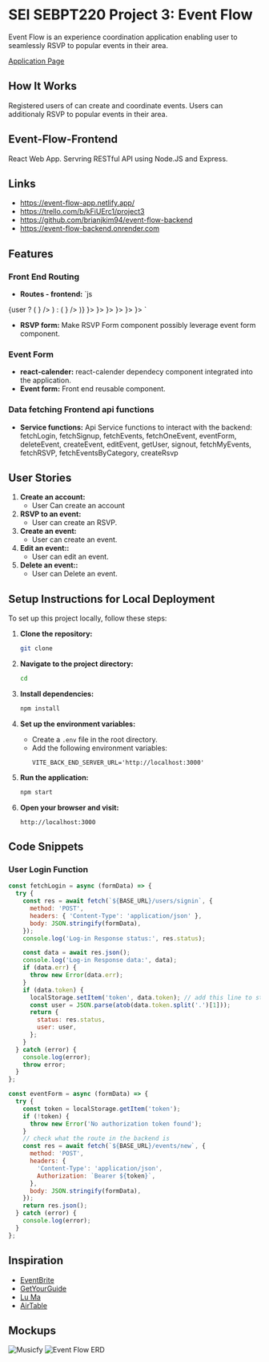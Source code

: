 # SEI SEBPT220 Project 3: Event Flow

Event Flow is an experience coordination application enabling user to seamlessly RSVP to popular events in their area.

[Application Page](/assets/Updated_MockUp.png)

## How It Works

Registered users of can create and coordinate events. Users can additionaly RSVP to popular events in their area.

## Event-Flow-Frontend

React Web App. Servring RESTful API using Node.JS and Express.

## Links

- https://event-flow-app.netlify.app/
- https://trello.com/b/kFiUErc1/project3
- https://github.com/brianjkim94/event-flow-backend
- https://event-flow-backend.onrender.com

## Features

### Front End Routing

- **Routes - frontend:** `js 
<Navbar theme={theme} setTheme={setTheme} user={user} />
     <Routes>
       {user ? (
         <Route path="/" element={<Dashboard user={user} />} />
       ) : (
         <Route path="/" element={<Home />} />
       )}
       <Route path='/about' element={<About />}></Route>
       <Route path='/signup' element={<SignUp setUser={setUser} />}></Route>
       <Route path='/login' element={<Login />}></Route>
       <Route path='/porfile' element={<body />}></Route>
       <Route path='/rsvp' element={<body />}></Route>
       <Route path='/event' element={<body />}></Route>
     </Routes>`

- **RSVP form:** Make RSVP Form component possibly leverage event form component.

### Event Form

- **react-calender:** react-calender dependecy component integrated into the application.
- **Event form:** Front end reusable component.

### Data fetching Frontend api functions

- **Service functions:** Api Service functions to interact with the backend: fetchLogin, fetchSignup, fetchEvents, fetchOneEvent, eventForm, deleteEvent, createEvent, editEvent, getUser, signout, fetchMyEvents, fetchRSVP, fetchEventsByCategory, createRsvp

## User Stories

1. **Create an account:**
   - User Can create an account
2. **RSVP to an event:**
   - User can create an RSVP.
3. **Create an event:**
   - User can create an event.
4. **Edit an event::**
   - User can edit an event.
5. **Delete an event::**
   - User can Delete an event.

## Setup Instructions for Local Deployment

To set up this project locally, follow these steps:

1. **Clone the repository:**

   ```bash
   git clone
   ```

2. **Navigate to the project directory:**

   ```bash
   cd
   ```

3. **Install dependencies:**

   ```bash
   npm install
   ```

4. **Set up the environment variables:**

   - Create a `.env` file in the root directory.
   - Add the following environment variables:
     ```
     VITE_BACK_END_SERVER_URL='http://localhost:3000'
     ```

5. **Run the application:**

   ```bash
   npm start
   ```

6. **Open your browser and visit:**
   ```
   http://localhost:3000
   ```

## Code Snippets

### User Login Function

```js
const fetchLogin = async (formData) => {
  try {
    const res = await fetch(`${BASE_URL}/users/signin`, {
      method: 'POST',
      headers: { 'Content-Type': 'application/json' },
      body: JSON.stringify(formData),
    });
    console.log('Log-in Response status:', res.status);

    const data = await res.json();
    console.log('Log-in Response data:', data);
    if (data.err) {
      throw new Error(data.err);
    }
    if (data.token) {
      localStorage.setItem('token', data.token); // add this line to store the JWT token in localStorage
      const user = JSON.parse(atob(data.token.split('.')[1]));
      return {
        status: res.status,
        user: user,
      };
    }
  } catch (error) {
    console.log(error);
    throw error;
  }
};
```

```js
const eventForm = async (formData) => {
  try {
    const token = localStorage.getItem('token');
    if (!token) {
      throw new Error('No authorization token found');
    }
    // check what the route in the backend is
    const res = await fetch(`${BASE_URL}/events/new`, {
      method: 'POST',
      headers: {
        'Content-Type': 'application/json',
        Authorization: `Bearer ${token}`,
      },
      body: JSON.stringify(formData),
    });
    return res.json();
  } catch (error) {
    console.log(error);
  }
};
```

## Inspiration

- [EventBrite](https://www.eventbrite.com/)
- [GetYourGuide](https://www.getyourguide.com/)
- [Lu Ma](https://lu.ma/)
- [AirTable](https://www.airtable.com/)

## Mockups

![Musicfy](assets/img/firstDraft.png)
![Event Flow ERD](assets/img/EventFlowERD.png)

```

```
